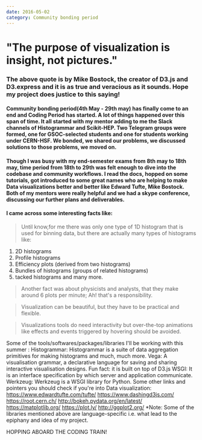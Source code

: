 ```yaml
---
date: 2016-05-02
category: Community bonding period
---
```


# "The purpose of visualization is insight, not pictures."

### The above quote is by Mike Bostock, the creator of D3.js and D3.express and it is as true and veracious as it sounds. Hope my project does justice to this saying!

#### Community bonding period(4th May - 29th may) has finally come to an end and Coding Period has started. A lot of things happened over this span of time. It all started with my mentor adding to me the Slack channels of Histogrammar and Scikit-HEP. Two Telegram groups were formed, one for GSOC-selected students and one for students working under CERN-HSF. We bonded, we shared our problems, we discussed solutions to those problems, we moved on.

#### Though I was busy with my end-semester exams from 8th may to 18th may, time period from 18th to 29th was felt enough to dive into the codebase and community workflows. I read the docs, hopped on some tutorials, got introduced to some great names who are helping to make Data visualizations better and better like Edward Tufte, Mike Bostock. Both of my mentors were really helpful and we had a skype conference, discussing our further plans and deliverables. 
#### I came across some interesting facts like:

> Until know,for me there was only one type of 1D histogram that is used for binning data, but there are actually many types of histograms like:
1. 2D histograms
2. Profile histograms
3. Efficiency plots (derived from two histograms)
4. Bundles of histograms (groups of related histograms)
5. tacked histograms and many more.
> Another fact was about physicists and analysts, that they make around 6 plots per minute; Ah! that's a responsibility. 

> Visualization can be beautiful, but they have to be practical and flexible.

> Visualizations tools do need interactivity but over-the-top animations like effects and events triggered by hovering should be avoided.

Some of the tools/softwares/packages/libraries I'll be working with this summer :
Histogrammar: Histogrammar is a suite of data aggregation primitives for making histograms and much, much more.
Vega: A visualisation grammar, a declarative language for saving and sharing interactive visualisation designs. Fun fact: it is built on top of D3.js
WSGI: It is an interface specification by which server and application communicate.
Werkzeug: Werkzeug is a WSGI library for Python.
Some other links and pointers you should check if you're into Data visualization:
https://www.edwardtufte.com/tufte/
https://www.dashingd3js.com/
https://root.cern.ch/
http://bokeh.pydata.org/en/latest/
https://matplotlib.org/
https://plot.ly/
http://ggplot2.org/
*Note: Some of the libraries mentioned above are language-specific i.e. what lead to the epiphany and idea of my project.


HOPPING ABOARD THE CODING TRAIN!


